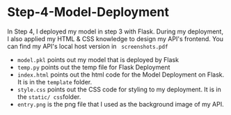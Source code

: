 # Step-4-Model-Deployment
In Step 4, I deployed my model in step 3 with Flask. During my deployment, I also applied my HTML &amp; CSS knowledge to design my API's frontend. You can find my API's local host version in ` screenshots.pdf`
* `model.pkl` points out my model that is deployed by Flask
* `temp.py` points out the temp file for Flask Deployment
* `index.html` points out the html code for the Model Deployment on Flask. It is in the `template` folder.
* `style.css` points out the CSS code for styling to my deployment. It is in the `static/ css`folder.
* `entry.png` is the png file that I used as the background image of my API.
